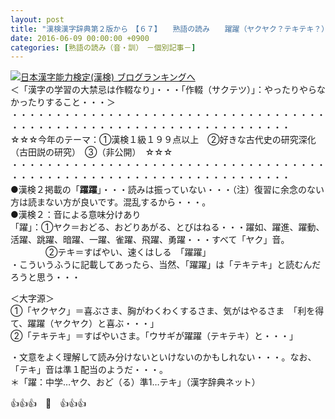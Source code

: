 ```yaml
---
layout: post
title: "漢検漢字辞典第２版から　【６７】　　熟語の読み　　躍躍（ヤクヤク？テキテキ？）"
date: 2016-06-09 00:00:00 +0900
categories: [熟語の読み（音・訓）　－個別記事－]
---
```


[![](/syuusyuu9701/assets/images/漢検漢字辞典第２版から-【６７】-熟語の読み-躍躍（ヤクヤク？テキテキ？）-br_c_3028_1.gif)](http://blog.with2.net/link.php?1659096:3028 "日本漢字能力検定(漢検) ブログランキングへ")[日本漢字能力検定(漢検) ブログランキングへ](http://blog.with2.net/link.php?1659096:3028)  
＜「漢字の学習の大禁忌は作輟なり」・・・「作輟（サクテツ）」：やったりやらなかったりすること・・・＞  
・・・・・・・・・・・・・・・・・・・・・・・・・・・・・・・・・・・・・・・・・・・・・・・・・・・・・・・・・・・・・・・・・・・・  
☆☆☆今年のテーマ：①漢検１級１９９点以上　②好きな古代史の研究深化（古田説の研究）　③（非公開）　☆☆☆　　  
・・・・・・・・・・・・・・・・・・・・・・・・・・・・・・・・・・・・・・・・・・・・・・・・・・・・・・・・・・・・・・・・・・・・  
●漢検２掲載の「**躍躍**」・・・読みは振っていない・・・（注）復習に余念のない方は読まない方が良いです。混乱するから・・・。  
●漢検２：音による意味分けあり  
「躍」：①ヤク＝おどる、おどりあがる、とびはねる・・・躍如、躍進、躍動、活躍、跳躍、暗躍、一躍、雀躍、飛躍、勇躍・・・すべて「ヤク」音。  
　　　　②テキ＝すばやい、速くはしる　「躍躍」  
・こういうふうに記載してあったら、当然、「躍躍」は「テキテキ」と読むんだろうと思う・・・  
  
＜大字源＞  
①「ヤクヤク」＝喜ぶさま、胸がわくわくするさま、気がはやるさま　「利を得て、躍躍（ヤクヤク）と喜ぶ・・・」  
②「テキテキ」＝すばやいさま。「ウサギが躍躍（テキテキ）と・・・」  
  
・文意をよく理解して読み分けないといけないのかもしれない・・・。なお、「テキ」音は準１配当のようだ・・・。  
＊「躍：中学…ヤク、おど（る）準1…テキ」（漢字辞典ネット）  
  
👍👍👍　🐒　👍👍👍  